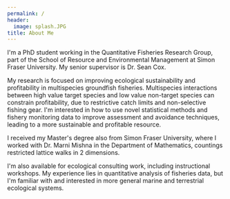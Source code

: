 ```yaml
---
permalink: /
header:
  image: splash.JPG
title: About Me
---
```


I'm a PhD student working in the Quantitative Fisheries Research Group, part of the School of Resource and Environmental Management at Simon Fraser University. My senior supervisor is Dr. Sean Cox.

My research is focused on improving ecological sustainability and profitability in multispecies groundfish fisheries. Multispecies interactions between high value target species and low value non-target species can constrain profitability, due to restrictive catch limits and non-selective fishing gear. I'm interested in how to use novel statistical methods and fishery monitoring data to improve assessment and avoidance techniques, leading to a more sustainable and profitable resource.

I received my Master's degree also from Simon Fraser University, where I worked with Dr. Marni Mishna in the Department of Mathematics, countings restricted lattice walks in 2 dimensions.

I'm also available for ecological consulting work, including instructional workshops. My experience lies in quantitative analysis of fisheries data, but I'm familiar with and interested in more general marine and terrestrial ecological systems.